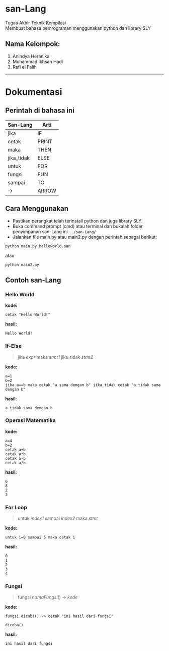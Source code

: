 # san-Lang
Tugas Akhir Teknik Kompilasi<br />
Membuat bahasa pemrograman menggunakan python dan library SLY

## Nama Kelompok:
1. Anindya Heranika
2. Muhammad Ikhsan Hadi
3. Rafi el Falih

---

# Dokumentasi
## Perintah di bahasa ini

| San-Lang     |  Arti  |
| --------     |  ----  |
| jika         |  IF    |
| cetak        |  PRINT |
| maka         |  THEN  |
| jika_tidak   |  ELSE  |
| untuk        |  FOR   |
| fungsi       |  FUN   |
| sampai       |  TO    |
| ->           |  ARROW |

## Cara Menggunakan
- Pastikan perangkat telah terinstall python dan juga library SLY.
- Buka command prompt (cmd) atau terminal dan bukalah folder penyimpanan san-Lang ini `../san-Lang/`
- Jalankan file main.py atau main2.py dengan perintah sebagai berikut:
```
python main.py helloworld.san
```
atau
```
python main2.py
```

## Contoh san-Lang

### Hello World

**kode:**
```
cetak "Hello World!"
```

**hasil:**
```
Hello World!
```


### If-Else

> jika _expr_ maka _stmt1_ jika_tidak _stmt2_

**kode:**
```
a=1
b=2
jika a==b maka cetak "a sama dengan b" jika_tidak cetak "a tidak sama dengan b"
```

**hasil:**
```
a tidak sama dengan b
```

### Operasi Matematika

**kode:**
```
a=4
b=2
cetak a+b
cetak a*b
cetak a-b
cetak a/b
```

**hasil:**
```
6
8
2
2
```

### For Loop

> untuk _index1_ sampai _index2_ maka _stmt_

**kode:**
```
untuk i=0 sampai 5 maka cetak i
```

**hasil:**
```
0
1
2
3
4
```

### Fungsi

> fungsi _namaFungsi_() -> _kode_

**kode:**
```
fungsi dicoba() -> cetak "ini hasil dari fungsi"

dicoba()
```

**hasil:**
```
ini hasil dari fungsi
```
